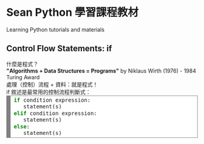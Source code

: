 # Sean Python 學習課程教材
Learning Python tutorials and materials<br>
<h2>Control Flow Statements: if</h2>
<span>什麼是程式？</span><br>
<strong>"Algorithms + Data Structures = Programs"</strong> by Niklaus Wirth (1976) - 1984 Turing Award<br>
處理（控制）流程 + 資料：就是程式！<br>
if 敘述是最常用的控制流程判斷式：<br>

<!-- HTML generated using hilite.me -->
<div style="background: #ffffff; overflow:auto;width:auto;border:solid gray;border-width:.1em .1em .1em .8em;padding:.2em .6em;"><pre style="margin: 0; line-height: 125%"><span style="color: #008800; font-weight: bold">if</span> condition expression:
   statement(s)
<span style="color: #008800; font-weight: bold">elif</span> condition expression:
   statement(s)
<span style="color: #008800; font-weight: bold">else</span>:
   statement(s)
</pre></div>


